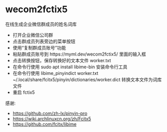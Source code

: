 # wecom2fctix5

在线生成企业微信群成员的姓名词库

<ul>
    <li>打开企业微信公司群</li>
    <li>点击群成员列表旁边的菜单按钮</li>
    <li>使用“复制群成员账号”功能</li>
    <li>粘贴群成员账号到 https://myml.dev/wecom2fctix5/ 里面的输入框</li>
    <li>点击转换按钮，保存转换好的文本文件 worker.txt </li>
    <li>在命令行使用 sudo apt install libime-bin 安装命令行工具</li>
    <li>在命令行使用 libime_pinyindict worker.txt ~/.local/share/fcitx5/pinyin/dictionaries/worker.dict 转换文本文件为词库文件
    </li>
    <li>重启 fctix5</li>
</ul>

感谢: 
- https://github.com/zh-lx/pinyin-pro
- https://wiki.archlinuxcn.org/zh/Fcitx5
- https://github.com/fcitx/libime